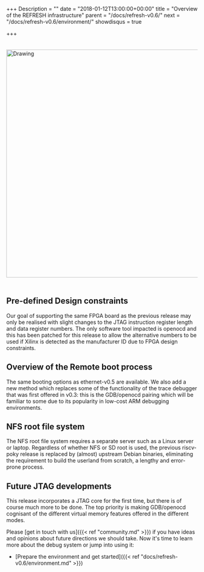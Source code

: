 +++
Description = ""
date = "2018-01-12T13:00:00+00:00"
title = "Overview of the REFRESH infrastructure"
parent = "/docs/refresh-v0.6/"
next = "/docs/refresh-v0.6/environment/"
showdisqus = true

+++

<a name="figure-overview"></a>
<img src="../figures/lowRISC_tag.png" alt="Drawing" style="width: 600px; padding: 20px 0px;"/>

## Pre-defined Design constraints

Our goal of supporting the same FPGA board as the previous release
may only be realised with slight changes to the JTAG instruction register length and data register numbers.
The only software tool impacted is openocd and this has been patched for this release to allow the alternative
numbers to be used if Xilinx is detected as the manufacturer ID
due to FPGA design constraints.

## Overview of the Remote boot process

The same booting options as ethernet-v0.5 are available. We also add a new method which replaces
some of the functionality of the trace debugger that was first offered in v0.3: this is the GDB/openocd pairing
which will be familiar to some due to its popularity in low-cost ARM debugging environments.

## NFS root file system

The NFS root file system requires a separate server such as a Linux server or laptop. Regardless of whether
NFS or SD root is used, the previous riscv-poky release is replaced by (almost) upstream Debian binaries,
eliminating the requirement to build the userland from scratch, a lengthy and error-prone process.

## Future JTAG developments

This release incorporates a JTAG core for the first time, but there is of
course much more to be done. The top priority is making GDB/openocd cognisant of the
different virtual memory features offered in the different modes.

Please [get in touch with us]({{< ref "community.md" >}}) if you have ideas 
and opinions about future directions we should take. Now
it's time to learn more about the debug system or jump into using it:

 * [Prepare the environment and get started]({{< ref "docs/refresh-v0.6/environment.md" >}})
